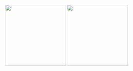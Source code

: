 
<a href="https://github.com/anuraghazra/github-readme-stats">
  <img align="left" height="200" src="https://github-readme-stats-kawaikenta.vercel.app/api?username=KawaiKenta&count_private=true&show_icons=true&theme=dracula" />
</a>
<a href="https://github.com/anuraghazra/github-readme-stats">
  <img align="left" height="200" src="https://github-readme-stats-kawaikenta.vercel.app/api/top-langs/?username=KawaiKenta&hide=html,css,scss,Cmake&show_icons=true&theme=dracula&layout=compact" />
</a>


<!--
**KawaiKenta/KawaiKenta** is a ✨ _special_ ✨ repository because its `README.md` (this file) appears on your GitHub profile.

Here are some ideas to get you started:

- 🔭 I’m currently working on ...
- 🌱 I’m currently learning ...
- 👯 I’m looking to collaborate on ...
- 🤔 I’m looking for help with ...
- 💬 Ask me about ...
- 📫 How to reach me: ...
- 😄 Pronouns: ...
- ⚡ Fun fact: ...
-->

